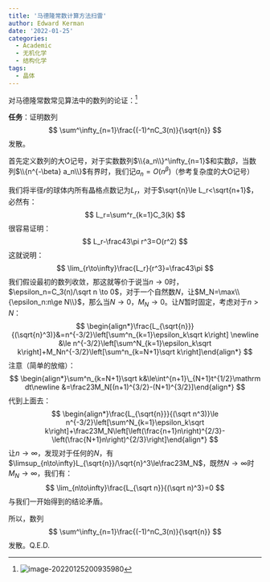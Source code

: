 ```yaml
---
title: '马德隆常数计算方法扫雷'
author: Edward Kerman
date: '2022-01-25'
categories:
  - Academic
  - 无机化学
  - 结构化学
tags:
  - 晶体
---
```


对马德隆常数常见算法中的数列的论证：[^1]

[^1]:![image-20220125200935980](https://tva1.sinaimg.cn/large/008i3skNly1gyq6dwx6q2j30i00pq40g.jpg)

**任务**：证明数列
$$
\sum^\infty_{n=1}\frac{(-1)^nC_3(n)}{\sqrt{n}}
$$
发散。

首先定义数列的大O记号，对于实数数列$\\{a_n\\}^\infty_{n=1}$和实数$\beta$，当数列$\\{n^{-\beta} a_n\\}$有界时，我们记$a_n=O(n^\beta)$（参考复杂度的大O记号）

我们将半径$r$的球体内所有晶格点数记为$L_r$，对于$\sqrt{n}\le L_r<\sqrt{n+1}$，必然有：
$$
L_r=\sum^r_{k=1}C_3(k)
$$
很容易证明：
$$
L_r-\frac43\pi r^3=O(r^2)
$$
这就说明：
$$
\lim_{r\to\infty}\frac{L_r}{r^3}=\frac43\pi
$$
我们假设最初的数列收敛，那这就等价于说当$n\to0$时，$\epsilon_n=C_3(n)/\sqrt n \to 0$，对于一个自然数$N$，让$M_N=\max\\{\epsilon_n:n\ge N\\}$，那么当$N\to 0$，$M_N\to 0$。让$N$暂时固定，考虑对于$n>N$：
$$
\begin{align*}\frac{L_{\sqrt{n}}}{(\sqrt{n}^3)}&=n^{-3/2}\left[\sum^n_{k=1}\epsilon_k\sqrt k\right] \newline &\le n^{-3/2}\left[\sum^N_{k=1}\epsilon_k\sqrt k\right]+M_Nn^{-3/2}\left[\sum^n_{k=N+1}\sqrt k\right]\end{align*}
$$
注意（简单的放缩）：
$$
\begin{align*}\sum^n_{k=N+1}\sqrt k&\le\int^{n+1}\_{N+1}t^{1/2}\mathrm dt\newline &=\frac23M_N[(n+1)^{3/2}-(N+1)^{3/2}]\end{align*}
$$
代到上面去：
$$
\begin{align*}\frac{L_{\sqrt{n}}}{(\sqrt n^3)}\le n^{-3/2}\left[\sum^N_{k=1}\epsilon_k\sqrt k\right]+\frac23M_N\left[\left(\frac{n+1}n\right)^{2/3}-\left(\frac{N+1}n\right)^{2/3}\right]\end{align*}
$$
让$n\to\infty$，发现对于任何的$N$，有$\limsup_{n\to\infty}L_{\sqrt{n}}/\sqrt{n}^3\le\frac23M_N$，既然$N\to\infty$时$M_N\to\infty$，我们有：
$$
\lim_{n\to\infty}\frac{L_{\sqrt n}}{(\sqrt n)^3}=0
$$
与我们一开始得到的结论矛盾。

所以，数列
$$
\sum^\infty_{n=1}\frac{(-1)^nC_3(n)}{\sqrt{n}}
$$
发散。Q.E.D.
